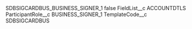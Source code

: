 <?xml version="1.0" encoding="UTF-8"?>
<CustomMetadata xmlns="http://soap.sforce.com/2006/04/metadata" xmlns:xsi="http://www.w3.org/2001/XMLSchema-instance" xmlns:xsd="http://www.w3.org/2001/XMLSchema">
    <label>SDBSIGCARDBUS_BUSINESS_SIGNER_1</label>
    <protected>false</protected>
    <values>
        <field>FieldList__c</field>
        <value xsi:type="xsd:string">ACCOUNTDTLS</value>
    </values>
    <values>
        <field>ParticipantRole__c</field>
        <value xsi:type="xsd:string">BUSINESS_SIGNER_1</value>
    </values>
    <values>
        <field>TemplateCode__c</field>
        <value xsi:type="xsd:string">SDBSIGCARDBUS</value>
    </values>
</CustomMetadata>
